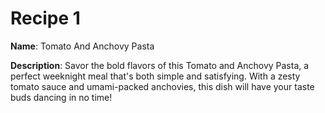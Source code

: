 # Recipe 1

**Name**: Tomato And Anchovy Pasta

**Description**: Savor the bold flavors of this Tomato and Anchovy Pasta, a perfect weeknight meal that's both simple and satisfying. With a zesty tomato sauce and umami-packed anchovies, this dish will have your taste buds dancing in no time!
